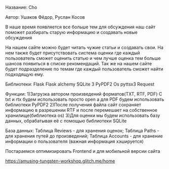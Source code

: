 Название: Cho

Автор: Ушаков Фёдор, Руслан Косов

В наше время появляется все больше тем для обсуждения наш сайт поможет разбирать старую информацию и создавать новые обсуждения

На нашем сайте можно будет читать чужие статьи и создавать свои. На нем также будет присутствовать система оценки где каждый пользователь сможет оценить статью и чем лучше оценка тем больше шансов появиться в списке рекомендаций. Так же на нашем сайте будет подразделение по темам где каждый пользователь сможет найти подходящую ему.

Библиотеки:
Flask 
Flask alchemy
SQLite 3
PyPDF2
Os
pyttsx3
Request



Функции:
1)Загрузка автором произведений форматов(TXT, RTF, PDF)
C txt и rtx будем использовать просто open а для PDF будем использовать библиотеки PyPDF2
2)После получения файла сайт сохраняет информацию в разрешении RTF и после перемешает на собственное хранилище(библиотека os)
3)Для оценки мы будем использовать базу данных, обрабатывая её с помощью библиотеки SQLite

База данных:
	Таблица Reviews - для хранения оценок; 
	Таблица Paths - для хранения путей до произведений; 
	Таблица Accounts - для хранение информации о пользователя (важная 	информация хэшируется)

Постараемся оптимизировать Frontend и для мобильной версии сайта

https://amusing-tungsten-workshop.glitch.me/home
